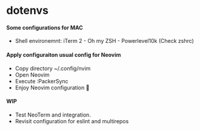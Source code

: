 # dotenvs

#### Some configurations for MAC

- Shell environemnt: iTerm 2 - Oh my ZSH - Powerlevel10k (Check zshrc)

#### Apply configuraiton usual config for Neovim

- Copy directory ~/.config/nvim
- Open Neovim
- Execute :PackerSync
- Enjoy Neovim configuration 🦖

#### WIP

- Test NeoTerm and integration.
- Revisit configuration for eslint and multirepos

